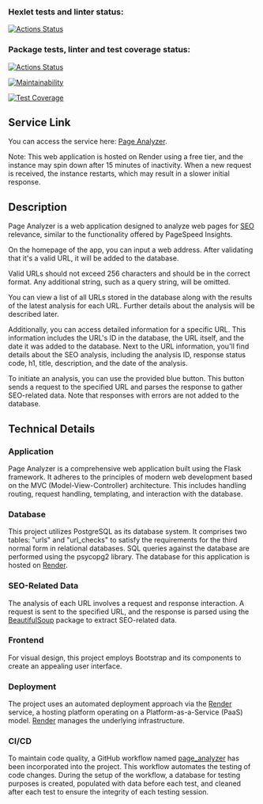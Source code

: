 ### Hexlet tests and linter status:
[![Actions Status](https://github.com/Troshchk/python-project-83/workflows/hexlet-check/badge.svg)](https://github.com/Troshchk/python-project-83/actions)

### Package tests, linter and test coverage status:
[![Actions Status](https://github.com/Troshchk/python-project-83/workflows/page_analyzer/badge.svg)](https://github.com/Troshchk/python-project-83/actions)

[![Maintainability](https://api.codeclimate.com/v1/badges/2939635f88987b4d26d8/maintainability)](https://codeclimate.com/github/Troshchk/python-project-83/maintainability)

[![Test Coverage](https://api.codeclimate.com/v1/badges/2939635f88987b4d26d8/test_coverage)](https://codeclimate.com/github/Troshchk/python-project-83/test_coverage)

## Service Link
You can access the service here: [Page Analyzer](https://python-project-83-cqa5.onrender.com/).

Note: This web application is hosted on Render using a free tier, and the instance may spin down after 15 minutes of inactivity. When a new request is received, the instance restarts, which may result in a slower initial response.

## Description
Page Analyzer is a web application designed to analyze web pages for [SEO](https://en.wikipedia.org/wiki/Search_engine_optimization) relevance, similar to the functionality offered by PageSpeed Insights.

On the homepage of the app, you can input a web address. After validating that it's a valid URL, it will be added to the database.

Valid URLs should not exceed 256 characters and should be in the correct format. Any additional string, such as a query string, will be omitted.

You can view a list of all URLs stored in the database along with the results of the latest analysis for each URL. Further details about the analysis will be described later.

Additionally, you can access detailed information for a specific URL. This information includes the URL's ID in the database, the URL itself, and the date it was added to the database. Next to the URL information, you'll find details about the SEO analysis, including the analysis ID, response status code, h1, title, description, and the date of the analysis.

To initiate an analysis, you can use the provided blue button. This button sends a request to the specified URL and parses the response to gather SEO-related data. Note that responses with errors are not added to the database.

## Technical Details
### Application
Page Analyzer is a comprehensive web application built using the Flask framework. It adheres to the principles of modern web development based on the MVC (Model-View-Controller) architecture. This includes handling routing, request handling, templating, and interaction with the database.

### Database
This project utilizes PostgreSQL as its database system. It comprises two tables: "urls" and "url_checks" to satisfy the requirements for the third normal form in relational databases. SQL queries against the database are performed using the psycopg2 library. The database for this application is hosted on [Render](https://render.com/).

### SEO-Related Data
The analysis of each URL involves a request and response interaction. A request is sent to the specified URL, and the response is parsed using the [BeautifulSoup](https://www.crummy.com/software/BeautifulSoup/) package to extract SEO-related data.

### Frontend
For visual design, this project employs Bootstrap and its components to create an appealing user interface.

### Deployment
The project uses an automated deployment approach via the [Render](https://render.com/) service, a hosting platform operating on a Platform-as-a-Service (PaaS) model. [Render](https://render.com/) manages the underlying infrastructure.

### CI/CD
To maintain code quality, a GitHub workflow named [page_analyzer](https://github.com/Troshchk/python-project-83/actions/workflows/app.yml) has been incorporated into the project. This workflow automates the testing of code changes. During the setup of the workflow, a database for testing purposes is created, populated with data before each test, and cleaned after each test to ensure the integrity of each testing session.





